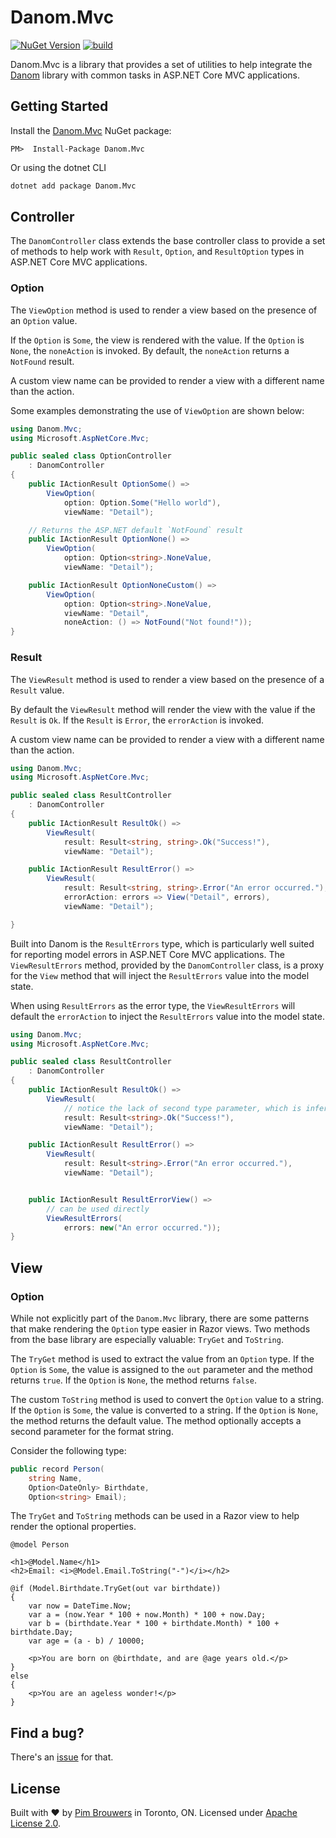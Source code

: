 # Danom.Mvc
[![NuGet Version](https://img.shields.io/nuget/v/Danom.Mvc.svg)](https://www.nuget.org/packages/Danom.Mvc)
[![build](https://github.com/pimbrouwers/Danom/actions/workflows/build.yml/badge.svg)](https://github.com/pimbrouwers/Danom/actions/workflows/build.yml)

Danom.Mvc is a library that provides a set of utilities to help integrate the [Danom](../../README.md) library with common tasks in ASP.NET Core MVC applications.

## Getting Started

Install the [Danom.Mvc](https://www.nuget.org/packages/Danom.Mvc/) NuGet package:

```
PM>  Install-Package Danom.Mvc
```

Or using the dotnet CLI
```cmd
dotnet add package Danom.Mvc
```

## Controller

The `DanomController` class extends the base controller class to provide a set of methods to help work with `Result`, `Option`, and `ResultOption` types in ASP.NET Core MVC applications.


### Option

The `ViewOption` method  is used to render a view based on the presence of an `Option` value.

If the `Option` is `Some`, the view is rendered with the value. If the `Option` is `None`, the `noneAction` is invoked. By default, the `noneAction` returns a `NotFound` result.

A custom view name can be provided to render a view with a different name than the action.

Some examples demonstrating the use of `ViewOption` are shown below:

```csharp
using Danom.Mvc;
using Microsoft.AspNetCore.Mvc;

public sealed class OptionController
    : DanomController
{
    public IActionResult OptionSome() =>
        ViewOption(
            option: Option.Some("Hello world"),
            viewName: "Detail");

    // Returns the ASP.NET default `NotFound` result
    public IActionResult OptionNone() =>
        ViewOption(
            option: Option<string>.NoneValue,
            viewName: "Detail");

    public IActionResult OptionNoneCustom() =>
        ViewOption(
            option: Option<string>.NoneValue,
            viewName: "Detail",
            noneAction: () => NotFound("Not found!"));
}
```

### Result

The `ViewResult` method is used to render a view based on the presence of a `Result` value.

By default the `ViewResult` method will render the view with the value if the `Result` is `Ok`. If the `Result` is `Error`, the `errorAction` is invoked.

A custom view name can be provided to render a view with a different name than the action.

```csharp
using Danom.Mvc;
using Microsoft.AspNetCore.Mvc;

public sealed class ResultController
    : DanomController
{
    public IActionResult ResultOk() =>
        ViewResult(
            result: Result<string, string>.Ok("Success!"),
            viewName: "Detail");

    public IActionResult ResultError() =>
        ViewResult(
            result: Result<string, string>.Error("An error occurred."),
            errorAction: errors => View("Detail", errors),
            viewName: "Detail");

}
```

Built into Danom is the `ResultErrors` type, which is particularly well suited for reporting model errors in ASP.NET Core MVC applications. The `ViewResultErrors` method, provided by the `DanomController` class, is a proxy for the `View` method that will inject the `ResultErrors` value into the model state.

When using `ResultErrors` as the error type, the `ViewResultErrors` will default the `errorAction` to inject the `ResultErrors` value into the model state.

```csharp
using Danom.Mvc;
using Microsoft.AspNetCore.Mvc;

public sealed class ResultController
    : DanomController
{
    public IActionResult ResultOk() =>
        ViewResult(
            // notice the lack of second type parameter, which is inferred to be ResultErrors
            result: Result<string>.Ok("Success!"),
            viewName: "Detail");

    public IActionResult ResultError() =>
        ViewResult(
            result: Result<string>.Error("An error occurred."),
            viewName: "Detail");


    public IActionResult ResultErrorView() =>
        // can be used directly
        ViewResultErrors(
            errors: new("An error occurred."));
}
```

## View

### Option

While not explicitly part of the `Danom.Mvc` library, there are some patterns that make rendering the `Option` type easier in Razor views. Two methods from the base library are especially valuable: `TryGet` and `ToString`.

The `TryGet` method is used to extract the value from an `Option` type. If the `Option` is `Some`, the value is assigned to the `out` parameter and the method returns `true`. If the `Option` is `None`, the method returns `false`.

The custom `ToString` method is used to convert the `Option` value to a string. If the `Option` is `Some`, the value is converted to a string. If the `Option` is `None`, the method returns the default value. The method optionally accepts a second parameter for the format string.

Consider the following type:

```csharp
public record Person(
    string Name,
    Option<DateOnly> Birthdate,
    Option<string> Email);
```

The `TryGet` and `ToString` methods can be used in a Razor view to help render the optional properties.

```cshtml
@model Person

<h1>@Model.Name</h1>
<h2>Email: <i>@Model.Email.ToString("-")</i></h2>

@if (Model.Birthdate.TryGet(out var birthdate))
{
    var now = DateTime.Now;
    var a = (now.Year * 100 + now.Month) * 100 + now.Day;
    var b = (birthdate.Year * 100 + birthdate.Month) * 100 + birthdate.Day;
    var age = (a - b) / 10000;

    <p>You are born on @birthdate, and are @age years old.</p>
}
else
{
    <p>You are an ageless wonder!</p>
}
```

## Find a bug?

There's an [issue](https://github.com/pimbrouwers/Danom/issues) for that.

## License

Built with ♥ by [Pim Brouwers](https://github.com/pimbrouwers) in Toronto, ON. Licensed under [Apache License 2.0](https://github.com/pimbrouwers/Danom/blob/master/LICENSE).
